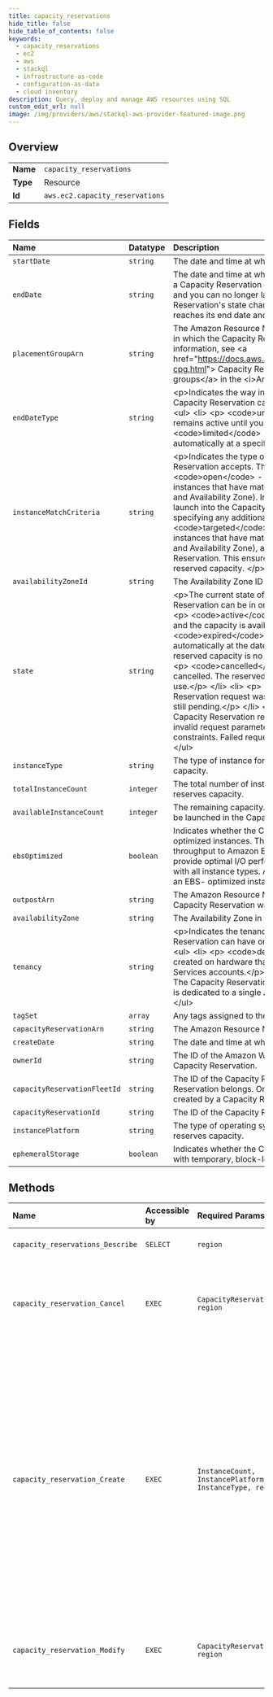 ```yaml
---
title: capacity_reservations
hide_title: false
hide_table_of_contents: false
keywords:
  - capacity_reservations
  - ec2
  - aws    
  - stackql
  - infrastructure-as-code
  - configuration-as-data
  - cloud inventory
description: Query, deploy and manage AWS resources using SQL
custom_edit_url: null
image: /img/providers/aws/stackql-aws-provider-featured-image.png
---
```

  
    

## Overview
<table><tbody>
<tr><td><b>Name</b></td><td><code>capacity_reservations</code></td></tr>
<tr><td><b>Type</b></td><td>Resource</td></tr>
<tr><td><b>Id</b></td><td><code>aws.ec2.capacity_reservations</code></td></tr>
</tbody></table>

## Fields
| Name | Datatype | Description |
|:-----|:---------|:------------|
| `startDate` | `string` | The date and time at which the Capacity Reservation was started. |
| `endDate` | `string` | The date and time at which the Capacity Reservation expires. When a Capacity Reservation expires, the reserved capacity is released and you can no longer launch instances into it. The Capacity Reservation's state changes to &lt;code&gt;expired&lt;/code&gt; when it reaches its end date and time. |
| `placementGroupArn` | `string` | The Amazon Resource Name (ARN) of the cluster placement group in which the Capacity Reservation was created. For more information, see &lt;a href="https://docs.aws.amazon.com/AWSEC2/latest/UserGuide/cr-cpg.html"&gt; Capacity Reservations for cluster placement groups&lt;/a&gt; in the &lt;i&gt;Amazon EC2 User Guide&lt;/i&gt;. |
| `endDateType` | `string` | &lt;p&gt;Indicates the way in which the Capacity Reservation ends. A Capacity Reservation can have one of the following end types:&lt;/p&gt; &lt;ul&gt; &lt;li&gt; &lt;p&gt; &lt;code&gt;unlimited&lt;/code&gt; - The Capacity Reservation remains active until you explicitly cancel it.&lt;/p&gt; &lt;/li&gt; &lt;li&gt; &lt;p&gt; &lt;code&gt;limited&lt;/code&gt; - The Capacity Reservation expires automatically at a specified date and time.&lt;/p&gt; &lt;/li&gt; &lt;/ul&gt; |
| `instanceMatchCriteria` | `string` | &lt;p&gt;Indicates the type of instance launches that the Capacity Reservation accepts. The options include:&lt;/p&gt; &lt;ul&gt; &lt;li&gt; &lt;p&gt; &lt;code&gt;open&lt;/code&gt; - The Capacity Reservation accepts all instances that have matching attributes (instance type, platform, and Availability Zone). Instances that have matching attributes launch into the Capacity Reservation automatically without specifying any additional parameters.&lt;/p&gt; &lt;/li&gt; &lt;li&gt; &lt;p&gt; &lt;code&gt;targeted&lt;/code&gt; - The Capacity Reservation only accepts instances that have matching attributes (instance type, platform, and Availability Zone), and explicitly target the Capacity Reservation. This ensures that only permitted instances can use the reserved capacity. &lt;/p&gt; &lt;/li&gt; &lt;/ul&gt; |
| `availabilityZoneId` | `string` | The Availability Zone ID of the Capacity Reservation. |
| `state` | `string` | &lt;p&gt;The current state of the Capacity Reservation. A Capacity Reservation can be in one of the following states:&lt;/p&gt; &lt;ul&gt; &lt;li&gt; &lt;p&gt; &lt;code&gt;active&lt;/code&gt; - The Capacity Reservation is active and the capacity is available for your use.&lt;/p&gt; &lt;/li&gt; &lt;li&gt; &lt;p&gt; &lt;code&gt;expired&lt;/code&gt; - The Capacity Reservation expired automatically at the date and time specified in your request. The reserved capacity is no longer available for your use.&lt;/p&gt; &lt;/li&gt; &lt;li&gt; &lt;p&gt; &lt;code&gt;cancelled&lt;/code&gt; - The Capacity Reservation was cancelled. The reserved capacity is no longer available for your use.&lt;/p&gt; &lt;/li&gt; &lt;li&gt; &lt;p&gt; &lt;code&gt;pending&lt;/code&gt; - The Capacity Reservation request was successful but the capacity provisioning is still pending.&lt;/p&gt; &lt;/li&gt; &lt;li&gt; &lt;p&gt; &lt;code&gt;failed&lt;/code&gt; - The Capacity Reservation request has failed. A request might fail due to invalid request parameters, capacity constraints, or instance limit constraints. Failed requests are retained for 60 minutes.&lt;/p&gt; &lt;/li&gt; &lt;/ul&gt; |
| `instanceType` | `string` | The type of instance for which the Capacity Reservation reserves capacity. |
| `totalInstanceCount` | `integer` | The total number of instances for which the Capacity Reservation reserves capacity. |
| `availableInstanceCount` | `integer` | The remaining capacity. Indicates the number of instances that can be launched in the Capacity Reservation. |
| `ebsOptimized` | `boolean` | Indicates whether the Capacity Reservation supports EBS-optimized instances. This optimization provides dedicated throughput to Amazon EBS and an optimized configuration stack to provide optimal I/O performance. This optimization isn't available with all instance types. Additional usage charges apply when using an EBS- optimized instance. |
| `outpostArn` | `string` | The Amazon Resource Name (ARN) of the Outpost on which the Capacity Reservation was created. |
| `availabilityZone` | `string` | The Availability Zone in which the capacity is reserved. |
| `tenancy` | `string` | &lt;p&gt;Indicates the tenancy of the Capacity Reservation. A Capacity Reservation can have one of the following tenancy settings:&lt;/p&gt; &lt;ul&gt; &lt;li&gt; &lt;p&gt; &lt;code&gt;default&lt;/code&gt; - The Capacity Reservation is created on hardware that is shared with other Amazon Web Services accounts.&lt;/p&gt; &lt;/li&gt; &lt;li&gt; &lt;p&gt; &lt;code&gt;dedicated&lt;/code&gt; - The Capacity Reservation is created on single-tenant hardware that is dedicated to a single Amazon Web Services account.&lt;/p&gt; &lt;/li&gt; &lt;/ul&gt; |
| `tagSet` | `array` | Any tags assigned to the Capacity Reservation. |
| `capacityReservationArn` | `string` | The Amazon Resource Name (ARN) of the Capacity Reservation. |
| `createDate` | `string` | The date and time at which the Capacity Reservation was created. |
| `ownerId` | `string` | The ID of the Amazon Web Services account that owns the Capacity Reservation. |
| `capacityReservationFleetId` | `string` | The ID of the Capacity Reservation Fleet to which the Capacity Reservation belongs. Only valid for Capacity Reservations that were created by a Capacity Reservation Fleet. |
| `capacityReservationId` | `string` | The ID of the Capacity Reservation. |
| `instancePlatform` | `string` | The type of operating system for which the Capacity Reservation reserves capacity. |
| `ephemeralStorage` | `boolean` | Indicates whether the Capacity Reservation supports instances with temporary, block-level storage. |
## Methods
| Name | Accessible by | Required Params | Description |
|:-----|:--------------|:----------------|:------------|
| `capacity_reservations_Describe` | `SELECT` | `region` | Describes one or more of your Capacity Reservations. The results describe only the Capacity Reservations in the Amazon Web Services Region that you're currently using. |
| `capacity_reservation_Cancel` | `EXEC` | `CapacityReservationId, region` | &lt;p&gt;Cancels the specified Capacity Reservation, releases the reserved capacity, and changes the Capacity Reservation's state to &lt;code&gt;cancelled&lt;/code&gt;.&lt;/p&gt; &lt;p&gt;Instances running in the reserved capacity continue running until you stop them. Stopped instances that target the Capacity Reservation can no longer launch. Modify these instances to either target a different Capacity Reservation, launch On-Demand Instance capacity, or run in any open Capacity Reservation that has matching attributes and sufficient capacity.&lt;/p&gt; |
| `capacity_reservation_Create` | `EXEC` | `InstanceCount, InstancePlatform, InstanceType, region` | &lt;p&gt;Creates a new Capacity Reservation with the specified attributes.&lt;/p&gt; &lt;p&gt;Capacity Reservations enable you to reserve capacity for your Amazon EC2 instances in a specific Availability Zone for any duration. This gives you the flexibility to selectively add capacity reservations and still get the Regional RI discounts for that usage. By creating Capacity Reservations, you ensure that you always have access to Amazon EC2 capacity when you need it, for as long as you need it. For more information, see &lt;a href="https://docs.aws.amazon.com/AWSEC2/latest/UserGuide/ec2-capacity-reservations.html"&gt;Capacity Reservations&lt;/a&gt; in the &lt;i&gt;Amazon EC2 User Guide&lt;/i&gt;.&lt;/p&gt; &lt;p&gt;Your request to create a Capacity Reservation could fail if Amazon EC2 does not have sufficient capacity to fulfill the request. If your request fails due to Amazon EC2 capacity constraints, either try again at a later time, try in a different Availability Zone, or request a smaller capacity reservation. If your application is flexible across instance types and sizes, try to create a Capacity Reservation with different instance attributes.&lt;/p&gt; &lt;p&gt;Your request could also fail if the requested quantity exceeds your On-Demand Instance limit for the selected instance type. If your request fails due to limit constraints, increase your On-Demand Instance limit for the required instance type and try again. For more information about increasing your instance limits, see &lt;a href="https://docs.aws.amazon.com/AWSEC2/latest/UserGuide/ec2-resource-limits.html"&gt;Amazon EC2 Service Quotas&lt;/a&gt; in the &lt;i&gt;Amazon EC2 User Guide&lt;/i&gt;.&lt;/p&gt; |
| `capacity_reservation_Modify` | `EXEC` | `CapacityReservationId, region` | Modifies a Capacity Reservation's capacity and the conditions under which it is to be released. You cannot change a Capacity Reservation's instance type, EBS optimization, instance store settings, platform, Availability Zone, or instance eligibility. If you need to modify any of these attributes, we recommend that you cancel the Capacity Reservation, and then create a new one with the required attributes. |
